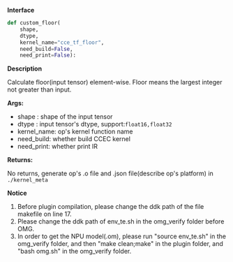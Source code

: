 **Interface**

```python
def custom_floor(
    shape, 
    dtype, 
    kernel_name="cce_tf_floor", 
    need_build=False,
    need_print=False):
```

**Description**

Calculate floor(input tensor) element-wise. Floor means the largest integer not greater than input.

**Args:**

- shape : shape of the input tensor
- dtype : input tensor's dtype, support:`float16,float32`
- kernel_name: op's kernel function name
- need_build: whether build CCEC kernel
- need_print: whether print IR

**Returns:**

No returns, generate op's .o file and .json file(describe op's platform) in `./kernel_meta`

**Notice**

1. Before plugin compilation, please change the ddk path of the file makefile on line 17. 
2. Please change the ddk path of env_te.sh in the omg_verify folder before OMG.
3. In order to get the NPU model(.om), please run "source env_te.sh"  in the omg_verify folder, and then "make clean;make" in the plugin folder,  and "bash omg.sh" in the omg_verify folder.